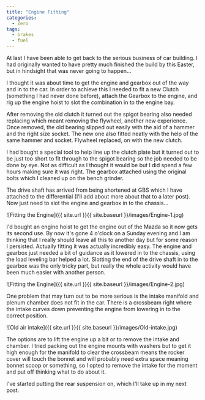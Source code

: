```yaml
---
title: "Engine Fitting"
categories:
  - Zero
tags:
  - brakes
  - fuel
---
```


At last I have been able to get back to the serious business of car building. I had originally wanted to have pretty much finished the build by this Easter, but in hindsight that was never going to happen...

I thought it was about time to get the engine and gearbox out of the way and in to the car. In order to achieve this I needed to fit a new Clutch (something I had never done before), attach the Gearbox to the engine, and rig up the engine hoist to slot the combination in to the engine bay.

After removing the old clutch it turned out the spigot bearing also needed replacing which meant removing the flywheel, another new experience. Once removed, the old bearing slipped out easily with the aid of a hammer and the right size socket. The new one also fitted neatly with the help of the same hammer and socket. Flywheel replaced, on with the new clutch.

I had bought a special tool to help line up the clutch plate but it turned out to be just too short to fit through to the spigot bearing so the job needed to be done by eye. Not as difficult as I thought it would be but I did spend a few hours making sure it was right. The gearbox attached using the original bolts which I cleaned up on the bench grinder.

The drive shaft has arrived from being shortened at GBS which I have attached to the differential (I'll add about more about that to a later post). Now just need to slot the engine and gearbox in to the chassis...

![Fitting the Engine]({{ site.url }}{{ site.baseurl }}/images/Engine-1.jpg)

I'd bought an engine hoist to get the engine out of the Mazda so it now gets its second use. By now it's gone 4 o'clock on a Sunday evening and I am thinking that I really should leave all this to another day but for some reason I persisted. Actually fitting it was actually incredibly easy. The engine and gearbox just needed a bit of guidance as it lowered in to the chassis, using the load leveling bar helped a lot. Slotting the end of the drive shaft in to the gearbox was the only tricky part, but really the whole activity would have been much easier with another person.

![Fitting the Engine]({{ site.url }}{{ site.baseurl }}/images/Engine-2.jpg)

One problem that may turn out to be more serious is the intake manifold and plenum chamber does not fit in the car. There is a crossbeam right where the intake curves down preventing the engine from lowering in to the correct position.

![Old air intake]({{ site.url }}{{ site.baseurl }}/images/Old-intake.jpg)

The options are to lift the engine up a bit or to remove the intake and chamber. I tried packing out the engine mounts with washers but to get it high enough for the manifold to clear the crossbeam means the rocker cover will touch the bonnet and will probably need extra space meaning bonnet scoop or something, so I opted to remove the intake for the moment and put off thinking what to do about it.

I've started putting the rear suspension on, which I'll take up in my next post.
